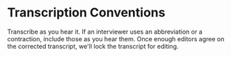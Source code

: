 # Transcription Conventions

Transcribe as you hear it. If an interviewer uses an abbreviation or a contraction, include those as you hear them. Once enough editors agree on the corrected transcript, we'll lock the transcript for editing.

<!--insert example audio clip-->
